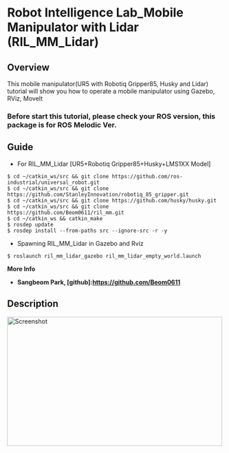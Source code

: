 # Robot Intelligence Lab_Mobile Manipulator with Lidar (RIL_MM_Lidar)
 
## Overview
This mobile manipulator(UR5 with Robotiq Gripper85, Husky and Lidar) tutorial will show you how to operate a mobile manipulator using Gazebo, RViz, MoveIt



### Before start this tutorial, please check your ROS version, this package is for ROS Melodic Ver.



## Guide

- For RIL_MM_Lidar
[UR5+Robotiq Gripper85+Husky+LMS1XX Model]  
```
$ cd ~/catkin_ws/src && git clone https://github.com/ros-industrial/universal_robot.git
$ cd ~/catkin_ws/src && git clone https://github.com/StanleyInnovation/robotiq_85_gripper.git
$ cd ~/catkin_ws/src && git clone https://github.com/husky/husky.git
$ cd ~/catkin_ws/src && git clone https://github.com/Beom0611/ril_mm.git
$ cd ~/catkin_ws && catkin_make
$ rosdep update
$ rosdep install --from-paths src --ignore-src -r -y
```


- Spawning RIL_MM_Lidar in Gazebo and Rviz 
```  
$ roslaunch ril_mm_lidar_gazebo ril_mm_lidar_empty_world.launch
```


**More Info**   
- **Sangbeom Park, [github]:https://github.com/Beom0611** 


## Description    

<img width="500" height="300" src="https://user-images.githubusercontent.com/78074831/111556509-247b3880-87ce-11eb-8ef8-032df90669db.png"  alt="Screenshot" title="Screenshot">
